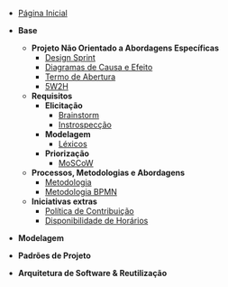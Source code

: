 <!-- docs/_sidebar.md -->

- [Página Inicial](README.md)

- **Base**
  - **Projeto Não Orientado a Abordagens Específicas**
    - [Design Sprint](pages/Base/ProjetoNaoOrientado/DesignSprint.md)
    - [Diagramas de Causa e Efeito](pages/Base/ProjetoNaoOrientado/CausaEfeito.md)
    - [Termo de Abertura](pages/Base/ProjetoNaoOrientado/TAP.md)
    - [5W2H](pages/Base/Metodologias/5W2H.md)
  - **Requisitos**
    - **Elicitação**
      - [Brainstorm](pages/Base/ProjetoNaoOrientado/Requisistos/Elicitacao/Brainstorm.md)
      - [Instrospecção](pages/Base/ProjetoNaoOrientado/Requisistos/Elicitacao/Introspeccao.md)
    - **Modelagem**
      - [Léxicos](pages/Base/ProjetoNaoOrientado/Requisistos/Modelagem/Lexicos.md)
    - **Priorização**
      - [MoSCoW](pages/Base/ProjetoNaoOrientado/Requisistos/Priorizacao/Moscow.md)
  - **Processos, Metodologias e Abordagens**
    - [Metodologia](pages/Base/Metodologias/Metodologias.md)
    - [Metodologia BPMN](pages/Base/Metodologias/BPMN.md)
  - **Iniciativas extras**
    - [Política de Contribuição](pages/Base/ProjetoNaoOrientado/Extra/CONTRIBUTING.md)
    - [Disponibilidade de Horários](pages/Base/ProjetoNaoOrientado/Extra/heatmap.md)

- **Modelagem**

- **Padrões de Projeto**

- **Arquitetura de Software & Reutilização**
